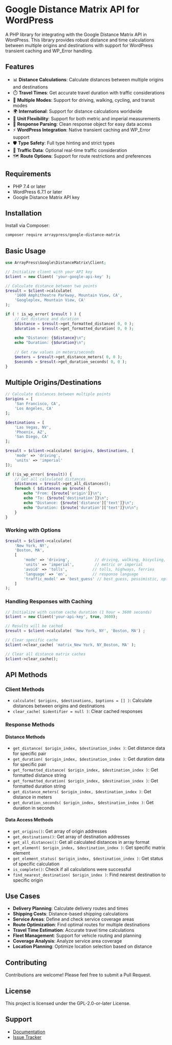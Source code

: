 # Google Distance Matrix API for WordPress

A PHP library for integrating with the Google Distance Matrix API in WordPress. This library provides robust distance and time calculations between multiple origins and destinations with support for WordPress transient caching and WP_Error handling.

## Features

- 📊 **Distance Calculations**: Calculate distances between multiple origins and destinations
- ⏱️ **Travel Times**: Get accurate travel duration with traffic considerations
- 🚗 **Multiple Modes**: Support for driving, walking, cycling, and transit modes
- 🌍 **International**: Support for distance calculations worldwide
- 📏 **Unit Flexibility**: Support for both metric and imperial measurements
- 🔄 **Response Parsing**: Clean response object for easy data access
- ⚡ **WordPress Integration**: Native transient caching and WP_Error support
- 🛡️ **Type Safety**: Full type hinting and strict types
- 🚦 **Traffic Data**: Optional real-time traffic consideration
- 🗺️ **Route Options**: Support for route restrictions and preferences

## Requirements

- PHP 7.4 or later
- WordPress 6.7.1 or later
- Google Distance Matrix API key

## Installation

Install via Composer:

```bash
composer require arraypress/google-distance-matrix
```

## Basic Usage

```php
use ArrayPress\Google\DistanceMatrix\Client;

// Initialize client with your API key
$client = new Client( 'your-google-api-key' );

// Calculate distance between two points
$result = $client->calculate(
    '1600 Amphitheatre Parkway, Mountain View, CA',
    'Googleplex, Mountain View, CA'
);

if ( ! is_wp_error( $result ) ) {
    // Get distance and duration
    $distance = $result->get_formatted_distance( 0, 0 );
    $duration = $result->get_formatted_duration( 0, 0 );
    
    echo "Distance: {$distance}\n";
    echo "Duration: {$duration}\n";
    
    // Get raw values in meters/seconds
    $meters = $result->get_distance_meters( 0, 0 );
    $seconds = $result->get_duration_seconds( 0, 0 );
}
```

## Multiple Origins/Destinations

```php
// Calculate distances between multiple points
$origins = [
    'San Francisco, CA',
    'Los Angeles, CA'
];

$destinations = [
    'Las Vegas, NV',
    'Phoenix, AZ',
    'San Diego, CA'
];

$result = $client->calculate( $origins, $destinations, [
    'mode' => 'driving',
    'units' => 'imperial'
]);

if (!is_wp_error( $result)) {
    // Get all calculated distances
    $distances = $result->get_all_distances();
    foreach ( $distances as $route) {
        echo "From: {$route['origin']}\n";
        echo "To: {$route['destination']}\n";
        echo "Distance: {$route['distance']['text']}\n";
        echo "Duration: {$route['duration']['text']}\n\n";
    }
}
```

### Working with Options

```php
$result = $client->calculate(
    'New York, NY',
    'Boston, MA',
    [
        'mode' => 'driving',           // driving, walking, bicycling, transit
        'units' => 'imperial',         // metric or imperial
        'avoid' => 'tolls',           // tolls, highways, ferries
        'language' => 'en',           // response language
        'traffic_model' => 'best_guess' // best_guess, pessimistic, optimistic
    ]
);
```

### Handling Responses with Caching

```php
// Initialize with custom cache duration (1 hour = 3600 seconds)
$client = new Client('your-api-key', true, 3600);

// Results will be cached
$result = $client->calculate( 'New York, NY', 'Boston, MA') ;

// Clear specific cache
$client->clear_cache( 'matrix_New York, NY_Boston, MA' );

// Clear all distance matrix caches
$client->clear_cache();
```

## API Methods

### Client Methods

* `calculate( $origins, $destinations, $options = [] )`: Calculate distances between origins and destinations
* `clear_cache( $identifier = null )`: Clear cached responses

### Response Methods

#### Distance Methods
* `get_distance( $origin_index, $destination_index )`: Get distance data for specific pair
* `get_duration( $origin_index, $destination_index )`: Get duration data for specific pair
* `get_formatted_distance( $origin_index, $destination_index )`: Get formatted distance string
* `get_formatted_duration( $origin_index, $destination_index )`: Get formatted duration string
* `get_distance_meters( $origin_index, $destination_index )`: Get distance in meters
* `get_duration_seconds( $origin_index, $destination_index )`: Get duration in seconds

#### Data Access Methods
* `get_origins()`: Get array of origin addresses
* `get_destinations()`: Get array of destination addresses
* `get_all_distances()`: Get all calculated distances in array format
* `get_element( $origin_index, $destination_index )`: Get specific matrix element
* `get_element_status( $origin_index, $destination_index )`: Get status of specific calculation
* `is_complete()`: Check if all calculations were successful
* `find_nearest_destination( $origin_index )`: Find nearest destination to specific origin

## Use Cases

* **Delivery Planning**: Calculate delivery routes and times
* **Shipping Costs**: Distance-based shipping calculations
* **Service Areas**: Define and check service coverage areas
* **Route Optimization**: Find optimal routes for multiple destinations
* **Travel Time Estimation**: Accurate travel time calculations
* **Fleet Management**: Support for vehicle routing and planning
* **Coverage Analysis**: Analyze service area coverage
* **Location Planning**: Optimize location selection based on distance

## Contributing

Contributions are welcome! Please feel free to submit a Pull Request.

## License

This project is licensed under the GPL-2.0-or-later License.

## Support

- [Documentation](https://github.com/arraypress/google-distance-matrix)
- [Issue Tracker](https://github.com/arraypress/google-distance-matrix/issues)